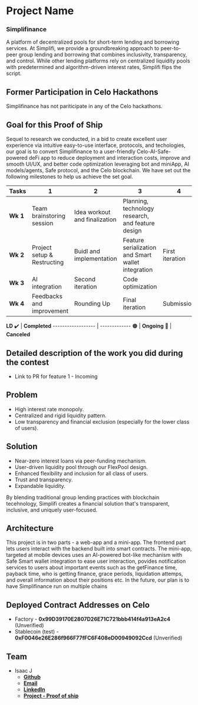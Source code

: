 # Project Name
### Simplifinance
A platform of decentralized pools for short-term lending and borrowing services. At Simplifi, we provide a groundbreaking approach to peer-to-peer group lending and borrowing that combines inclusivity, transparency, and control. While other lending platforms rely on centralized liquidity pools with predetermined and algorithm-driven interest rates, Simplifi flips the script.

## Former Participation in Celo Hackathons
Simplifinance has not pariticipate in any of the Celo hackathons.

## Goal for this Proof of Ship
Sequel to research we conducted, in a bid to create excellent user experience via intuitive easy-to-use interface, protocols, and techologies, our goal is to convert Simplifinance to a user-friendly Celo-AI-Safe-powered deFi app to reduce deployment and interaction costs, improve and smooth UI/UX, and better code optimization leveraging bot and miniApp, AI models/agents, Safe protocol, and the Celo blockchain. We have set out the following milestones to help us achieve the set goal. 

Tasks | 1 | 2 | 3 | 4 | Status
----- | - | - | - | - | ------
**Wk 1** | Team brainstoring session | Idea workout and finalization | Planning, technology research, and feature design | | :heavy_check_mark:
**Wk 2** | Project setup & Restructing | Buidl and implementation | Feature serialization and Smart wallet integration | First iteration | :heavy_check_mark:
**Wk 3** | AI integration | Second iteration | Code optimization| | :orange_circle:
**Wk 4** | Feedbacks and improvement | Rounding Up | Final iteration | Submission | 

**LD**
:heavy_check_mark: | **Completed**
------------------ | -------------
:orange_circle: | **Ongoing**
:red_circle: | **Canceled**


## Detailed description of the work you did during the contest
- Link to PR for feature 1 - Incoming

## Problem
- High interest rate monopoly.
- Centralized and rigid liquidity pattern.
- Low transparency and financial exclusion (especially for the lower class of users).

## Solution
- Near-zero interest loans via peer-funding mechanism.
- User-driven liquidity pool through our FlexPool design.
- Enhanced flexibility and inclusion for all class of users.
- Trust and transparency.
- Expandable liquidity.

By blending traditional group lending practices with blockchain tecehnology, Simplifi creates a financial solution that's transparent, inclusive, and uniquely user-focused.

## Architecture

This project is in two parts - a web-app and a mini-app. The frontend part lets users interact with the backend built into smart contracts. The mini-app, targeted at mobile devices uses an AI-powered bot-like mechanism with Safe Smart wallet integration to ease user interaction, povides notification services to users about important events such as the getFinance time, payback time, who is getting finance, grace periods, liquidation attemps, and overall information about their positions etc.
In the future, our plan is to have Simplifinance run on multiple chains

## Deployed Contract Addresses on Celo

- Factory - __0x99D39170E2807D26E71C721bbb414f4a913eA2c4__ (Unverified)
- Stablecoin (test) - __0xF0046e26E286f966F77fFC6F408eD00949092Ccd__ (Unverified)

## Team
- Isaac J
    - __[Github](https://github.com/bobeu)__
    - __[Email](mailto:bobmatea27@gmail.com)__
    - __[LinkedIn](https://www.linkedin.com/in/isaac-j-a6764a169)__
    - __[Project - Proof of ship](https://github.com/bobeu/simplifinance_bot_miniapp)__